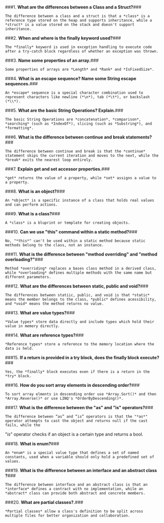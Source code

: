 ###1. **What are the differences between a Class and a Struct?**###

    The difference between a class and a struct is that a *class* is a reference type stored on the heap and supports inheritance, while a *struct* is a value stored on the stack and doesn't support inheritance.

###2. **When and where is the finally keyword used?**###

    The *finally* keyword is used in exception handling to execute code after a try-catch block regardless of whether an exception was thrown.

###3. **Name some properties of an array.**###

    Some properties of arrays are *Length* and *Rank* and *IsFixedSize*.

###4. **What is an escape sequence? Name some String escape sequences.**###

    An *escape* sequence is a special character combination used to represent characters like newline (*\n*), tab (*\t*), or backslash (*\\*).

###5. **What are the basic String Operations? Explain.**###

    The basic String Operations are *concatenation*, *comparison*, *searching* (such as *IndexOf*), slicing (such as *Substring*), and *formatting*.

###6. **What is the difference between continue and break statements?**###

    The difference between continue and break is that the *continue* statement skips the current iteration and moves to the next, while the *break* exits the nearest loop entirely.

###7. **Explain get and set accessor properties.**###

    *get* returns the value of a property, while *set* assigns a value to a property.

###8. **What is an object?**###

    An *object* is a specific instance of a class that holds real values and can perform actions.

###9. **What is a class?**###

    A *class* is a bluprint or template for creating objects.

###10. **Can we use "this" command within a static method?**###

    No, "*this*" can't be used within a static method because static methods belong to the class, not an instance.

###11. **What is the difference between "method overriding" and "method overloading?"**###

    Method *overriding* replaces a bases class method in a derived class, while *overloading* defines multiple methods with the same name but different parameters.

###12. **What are the differences between static, public and void?**###

    The differences between statiic, public, and void is that *static* means the member belongs to the class, *public* defines acessibility, and *void* means the method returns no value.

###13. **What are value types?**###

    *Value types* store data directly and include types which hold their value in memory directly.

###14. **What are reference types?**###

    *Reference types* store a reference to the memory location where the data is held.

###15. **If a return is provided in a try block, does the finally block execute?**###

    Yes, the *finally* block executes even if there is a return in the *try* block.

###16. **How do you sort array elements in descending order?**###

    To sort array elments in descending order use *Array.Sort()* and then *Array.Reverse()* or use LINQ's *OrderByDescending()*.

###17. **What is the difference between the "as" and "is" operators?**###

    The difference between “as” and “is” operators is that the "*as*" operator attempts to cast the object and returns null if the cast fails, while the 
   "*is*" operator checks if an object is a certain type and returns a bool.

###18. **What is enum?**###

    An *enum* is a special value type that defines a set of named constants, used when a variable should only hold a predefined set of values.

###19. **What is the difference between an interface and an abstract class ?**###

    The difference between interface and an abstract class is that an *interface* defines a contract with no implementation, while an *abstract* class can provide both abstract and concrete members.

###20. **What are partial classes?.**###

    *Partial classes* allow a class's definition to be split across multiple files for better organization and collaboration.